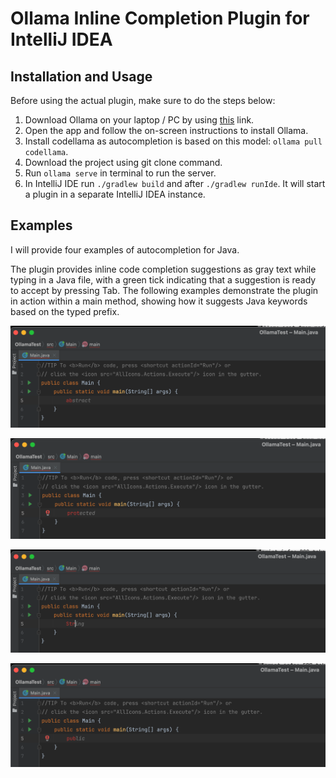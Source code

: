 # Ollama Inline Completion Plugin for IntelliJ IDEA

## Installation and Usage
Before using the actual plugin, make sure to do the steps below:
1. Download Ollama on your laptop / PC by using [this](https://ollama.com/) link.
2. Open the app and follow the on-screen instructions to install Ollama.
3. Install codellama as autocompletion is based on this model: ```ollama pull codellama```.
4. Download the project using git clone command.
5. Run ```ollama serve``` in terminal to run the server.
6. In IntelliJ IDE run ```./gradlew build``` and after ```./gradlew runIde```. It will start a plugin in a separate IntelliJ IDEA instance.

## Examples
I will provide four examples of autocompletion for Java.

The plugin provides inline code completion suggestions as gray text while typing in a Java file, with a green tick indicating that a suggestion is ready to accept by pressing Tab. 
The following examples demonstrate the plugin in action within a main method, showing how it suggests Java keywords based on the typed prefix.

![example1](./examples/example1.png)

![example2](./examples/example2.png)

![example3](./examples/example3.png)

![example4](./examples/example4.png)
